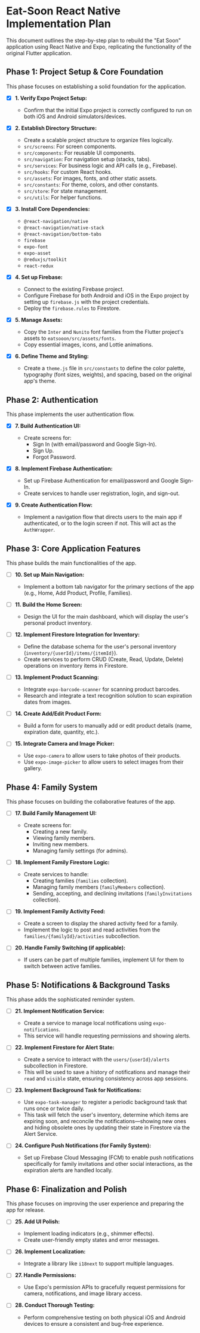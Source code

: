 # Eat-Soon React Native Implementation Plan

This document outlines the step-by-step plan to rebuild the "Eat Soon" application using React Native and Expo, replicating the functionality of the original Flutter application.

## Phase 1: Project Setup & Core Foundation

This phase focuses on establishing a solid foundation for the application.

- [x] **1. Verify Expo Project Setup:**
    -   Confirm that the initial Expo project is correctly configured to run on both iOS and Android simulators/devices.

- [x] **2. Establish Directory Structure:**
    -   Create a scalable project structure to organize files logically.
    -   `src/screens`: For screen components.
    -   `src/components`: For reusable UI components.
    -   `src/navigation`: For navigation setup (stacks, tabs).
    -   `src/services`: For business logic and API calls (e.g., Firebase).
    -   `src/hooks`: For custom React hooks.
    -   `src/assets`: For images, fonts, and other static assets.
    -   `src/constants`: For theme, colors, and other constants.
    -   `src/store`: For state management.
    -   `src/utils`: For helper functions.


- [x] **3. Install Core Dependencies:**
    -   `@react-navigation/native`
    -   `@react-navigation/native-stack`
    -   `@react-navigation/bottom-tabs`
    -   `firebase`
    -   `expo-font`
    -   `expo-asset`
    -   `@reduxjs/toolkit`
    -   `react-redux`

- [x] **4. Set up Firebase:**
    -   Connect to the existing Firebase project.
    -   Configure Firebase for both Android and iOS in the Expo project by setting up `firebase.js` with the project credentials.
    -   Deploy the `firebase.rules` to Firestore.

- [x] **5. Manage Assets:**
    -   Copy the `Inter` and `Nunito` font families from the Flutter project's assets to `eatsooon/src/assets/fonts`.
    -   Copy essential images, icons, and Lottie animations.

- [x] **6. Define Theme and Styling:**
    -   Create a `theme.js` file in `src/constants` to define the color palette, typography (font sizes, weights), and spacing, based on the original app's theme.

## Phase 2: Authentication

This phase implements the user authentication flow.

- [x] **7. Build Authentication UI:**
    -   Create screens for:
        -   Sign In (with email/password and Google Sign-In).
        -   Sign Up.
        -   Forgot Password.

- [x] **8. Implement Firebase Authentication:**
    -   Set up Firebase Authentication for email/password and Google Sign-In.
    -   Create services to handle user registration, login, and sign-out.

- [x] **9. Create Authentication Flow:**
    -   Implement a navigation flow that directs users to the main app if authenticated, or to the login screen if not. This will act as the `AuthWrapper`.

## Phase 3: Core Application Features

This phase builds the main functionalities of the app.

- [ ] **10. Set up Main Navigation:**
    -   Implement a bottom tab navigator for the primary sections of the app (e.g., Home, Add Product, Profile, Families).

- [ ] **11. Build the Home Screen:**
    -   Design the UI for the main dashboard, which will display the user's personal product inventory.

- [ ] **12. Implement Firestore Integration for Inventory:**
    -   Define the database schema for the user's personal inventory (`inventory/{userId}/items/{itemId}`).
    -   Create services to perform CRUD (Create, Read, Update, Delete) operations on inventory items in Firestore.

- [ ] **13. Implement Product Scanning:**
    -   Integrate `expo-barcode-scanner` for scanning product barcodes.
    -   Research and integrate a text recognition solution to scan expiration dates from images.

- [ ] **14. Create Add/Edit Product Form:**
    -   Build a form for users to manually add or edit product details (name, expiration date, quantity, etc.).

- [ ] **15. Integrate Camera and Image Picker:**
    -   Use `expo-camera` to allow users to take photos of their products.
    -   Use `expo-image-picker` to allow users to select images from their gallery.

## Phase 4: Family System

This phase focuses on building the collaborative features of the app.

- [ ] **17. Build Family Management UI:**
    -   Create screens for:
        -   Creating a new family.
        -   Viewing family members.
        -   Inviting new members.
        -   Managing family settings (for admins).

- [ ] **18. Implement Family Firestore Logic:**
    -   Create services to handle:
        -   Creating families (`families` collection).
        -   Managing family members (`familyMembers` collection).
        -   Sending, accepting, and declining invitations (`familyInvitations` collection).

- [ ] **19. Implement Family Activity Feed:**
    -   Create a screen to display the shared activity feed for a family.
    -   Implement the logic to post and read activities from the `families/{familyId}/activities` subcollection.

- [ ] **20. Handle Family Switching (if applicable):**
    -   If users can be part of multiple families, implement UI for them to switch between active families.

## Phase 5: Notifications & Background Tasks

This phase adds the sophisticated reminder system.

- [ ] **21. Implement Notification Service:**
    -   Create a service to manage local notifications using `expo-notifications`.
    -   This service will handle requesting permissions and showing alerts.

- [ ] **22. Implement Firestore for Alert State:**
    -   Create a service to interact with the `users/{userId}/alerts` subcollection in Firestore.
    -   This will be used to save a history of notifications and manage their `read` and `visible` state, ensuring consistency across app sessions.

- [ ] **23. Implement Background Task for Notifications:**
    -   Use `expo-task-manager` to register a periodic background task that runs once or twice daily.
    -   This task will fetch the user's inventory, determine which items are expiring soon, and reconcile the notifications—showing new ones and hiding obsolete ones by updating their state in Firestore via the Alert Service.

- [ ] **24. Configure Push Notifications (for Family System):**
    -   Set up Firebase Cloud Messaging (FCM) to enable push notifications specifically for family invitations and other social interactions, as the expiration alerts are handled locally.

## Phase 6: Finalization and Polish

This phase focuses on improving the user experience and preparing the app for release.

- [ ] **25. Add UI Polish:**
    -   Implement loading indicators (e.g., shimmer effects).
    -   Create user-friendly empty states and error messages.

- [ ] **26. Implement Localization:**
    -   Integrate a library like `i18next` to support multiple languages.

- [ ] **27. Handle Permissions:**
    -   Use Expo's permission APIs to gracefully request permissions for camera, notifications, and image library access.

- [ ] **28. Conduct Thorough Testing:**
    -   Perform comprehensive testing on both physical iOS and Android devices to ensure a consistent and bug-free experience. 